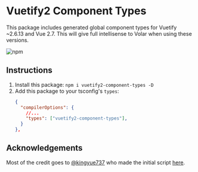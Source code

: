 # Vuetify2 Component Types

This package includes generated global component types for Vuetify ~2.6.13 and Vue 2.7. This will give full intellisense to Volar when using these versions.

![npm](https://img.shields.io/npm/v/vuetify2-component-types)

## Instructions
1. Install this package: `npm i vuetify2-component-types -D`
1. Add this package to your tsconfig's `types`:
    ``` json
    {
      "compilerOptions": {
        //...
        "types": ["vuetify2-component-types"],
      }
    },
    ```

## Acknowledgements
Most of the credit goes to [@kingyue737](https://github.com/kingyue737) who made the initial script [here](https://github.com/vuetifyjs/vuetify/issues/14798#issuecomment-1139788615).